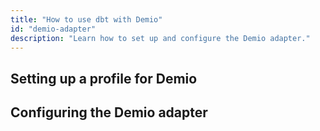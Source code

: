 ```yaml
---
title: "How to use dbt with Demio"
id: "demio-adapter"
description: "Learn how to set up and configure the Demio adapter."
---
```


## Setting up a profile for Demio

## Configuring the Demio adapter
